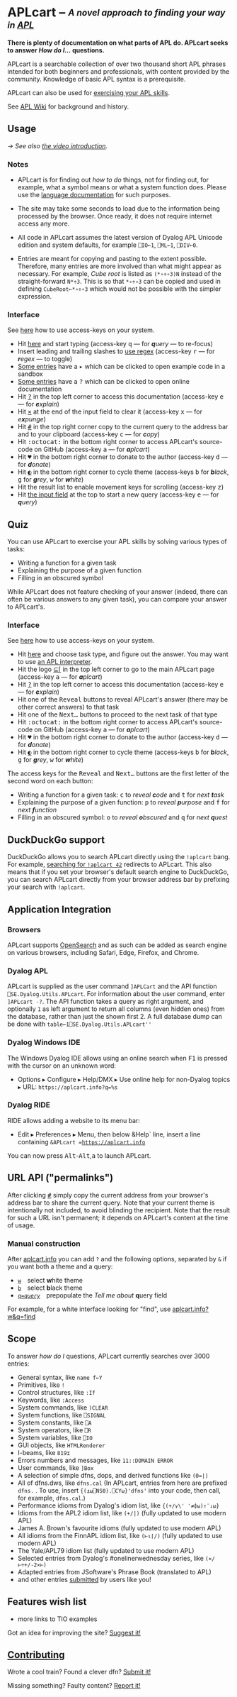 # APLcart – <sub><sup>*A novel approach to finding your way in [APL](https://aplwiki.com)*</sup></sub>

**There is plenty of documentation on what parts of APL do. APLcart seeks to answer *How do I…* questions.**

APLcart is a searchable collection of over two thousand short APL phrases intended for both beginners and professionals, with content provided by the community. Knowledge of basic APL syntax is a prerequisite. 

APLcart can also be used for [exercising your APL skills](#quiz).

See [APL Wiki](https://aplwiki.com/wiki/APLcart) for background and history.

## Usage

*→ See also [the video introduction](https://dyalog.tv/Dyalog19/?v=r3owA7tfKE8).*

### Notes

- APLcart is for finding out *how to do* things, not for finding out, for example, what a symbol means or what a system function does. Please use the <a href="https://help.dyalog.com/latest/" target="_blank">language documentation</a> for such purposes.

- The site may take some seconds to load due to the information being processed by the browser. Once ready, it does not require internet access any more.

- All code in APLcart assumes the latest version of Dyalog APL Unicode edition and system defaults, for example `⎕IO←1`, `⎕ML←1`, `⎕DIV←0`.

- Entries are meant for copying and pasting to the extent possible. Therefore, many entries are more involved than what might appear as necessary. For example, *Cube root* is listed as `(*∘÷∘3)N` instead of the straight-forward `N*÷3`. This is so that `*∘÷∘3` can be copied and used in defining `CubeRoot←*∘÷∘3` which would not be possible with the simpler expression.

### Interface

See [here](https://www.w3schools.com/tags/att_global_accesskey.asp#table2) how to use access-keys on your system.

- Hit [here](https://aplcart.info) and start typing (access-key <kbd>q</kbd> — for _**q**uery_ — to re-focus)
- Insert leading and trailing slashes to [use regex](https://aplcart.info?q=%2F\b11\b%2F) (access-key <kbd>r</kbd>  ― for _**r**egex_ ― to toggle)
- [Some entries](https://aplcart.info?q=(>)) have a <kbd>▸</kbd> which can be clicked to open example code in a sandbox
- [Some entries](https://aplcart.info?q=(?)) have a <kbd>?</kbd> which can be clicked to open online documentation
- Hit [<kbd>?</kbd>](#usage) in the top left corner to access this documentation (access-key <kbd>e</kbd> — for _**e**xplain_)
- Hit [<kbd>×</kbd>](https://aplcart.info?q=) at the end of the input field to clear it (access-key <kbd>x</kbd> — for _e**x**punge_)
- Hit [<kbd>#</kbd>](https://aplcart.info?q=42) in the top right corner copy to the current query to the address bar and to your clipboard (access-key <kbd>c</kbd> — for _**c**opy_)
- Hit <kbd>:octocat:︎</kbd> in the bottom right corner to access APLcart's source-code on GitHub (access-key <kbd>a</kbd> — for _**a**plcart_)
- Hit <kbd>♥︎</kbd> in the bottom right corner to donate to the author (access-key <kbd>d</kbd> — for _**d**onate_)
- Hit [<kbd>◐</kbd>](https://aplcart.info?w) in the bottom right corner to cycle theme (access-keys <kbd>b</kbd> for _**b**lack_, <kbd>g</kbd> for _**g**rey_, <kbd>w</kbd> for _**w**hite_)
- Hit the result list to enable movement keys for scrolling (access-key <kbd>z</kbd>)
- Hit [the input field](https://aplcart.info) at the top to start a new query (access-key <kbd>e</kbd> — for _**q**uery_)

## Quiz

You can use APLcart to exercise your APL skills by solving various types of tasks:

* Writing a function for a given task
* Explaining the purpose of a given function
* Filling in an obscured symbol

While APLcart does not feature checking of your answer (indeed, there can often be various answers to any given task), you can compare your answer to APLcart's.

### Interface

See [here](https://www.w3schools.com/tags/att_global_accesskey.asp#table2) how to use access-keys on your system.

- Hit [here](https://aplcart.info/quiz) and choose task type, and figure out the answer. You may want to use [an APL interpreter](https://aplwiki.com/wiki/Running_APL).
- Hit the logo [⊆⌈](abrudz/aplcart) in the top left corner to go to the main APLcart page (access-key <kbd>a</kbd> — for _**a**plcart_)
- Hit [<kbd>?</kbd>](#usage) in the top left corner to access this documentation (access-key <kbd>e</kbd> — for _**e**xplain_)
- Hit one of the <kbd>Reveal</kbd> buttons to reveal APLcart's answer (there may be other correct answers) to that task
- Hit one of the <kbd>Next…</kbd> buttons to proceed to the next task of that type
- Hit <kbd>:octocat:︎</kbd> in the bottom right corner to access APLcart's source-code on GitHub (access-key <kbd>a</kbd> — for _**a**plcart_)
- Hit <kbd>♥︎</kbd> in the bottom right corner to donate to the author (access-key <kbd>d</kbd> — for _**d**onate_)
- Hit [<kbd>◐</kbd>](https://aplcart.info?w) in the bottom right corner to cycle theme (access-keys <kbd>b</kbd> for _**b**lack_, <kbd>g</kbd> for _**g**rey_, <kbd>w</kbd> for _**w**hite_)

The access keys for the  <kbd>Reveal</kbd> and <kbd>Next…</kbd> buttons are the first letter of the second word on each button:

* Writing a function for a given task: <kbd>c</kbd> to _reveal **c**ode_ and <kbd>t</kbd> for _next **t**ask_
* Explaining the purpose of a given function: <kbd>p</kbd> to  _reveal **p**urpose_ and <kbd>f</kbd> for _next **f**unction_
* Filling in an obscured symbol: <kbd>o</kbd> to _reveal **o**bscured_ and <kbd>q</kbd> for _next **q**uest_

## DuckDuckGo support

DuckDuckGo allows you to search APLcart directly using the `!aplcart` bang. For example, [searching for `!aplcart 42`](https://duckduckgo.com/?q=!aplcart+42) redirects to APLcart. This also means that if you set your browser's default search engine to DuckDuckGo, you can search APLcart directly from your browser address bar by prefixing your search with `!aplcart`.

## Application Integration

### Browsers

APLcart supports [OpenSearch](https://en.wikipedia.org/wiki/OpenSearch) and as such can be added as search engine on various browsers, including Safari, Edge, Firefox, and Chrome.

### Dyalog APL

APLcart is supplied as the user command `]APLCart` and the API function `⎕SE.Dyalog.Utils.APLcart`. For information about the user command, enter `]APLcart -?`. The API function takes a query as right argument, and optionally `1` as left argument to return all columns (even hidden ones) from the database, rather than just the shown first 2. A full database dump can be done with `table←1⎕SE.Dyalog.Utils.APLcart''`

### Dyalog Windows IDE

The Windows Dyalog IDE allows using an online search when <kbd>F1</kbd> is pressed with the cursor on an unknown word:

- Options ▸ Configure ▸ Help/DMX ▸ Use online help for non-Dyalog topics ▸ URL: `https://aplcart.info?q=%s`

### Dyalog RIDE

RIDE allows adding a website to its menu bar:

- Edit ▸ Preferences ▸ Menu, then below &Help` line, insert a line containing <code>&APLcart =https://aplcart.info</code>

You can now press <kbd>Alt</kbd>-<kbd>Alt</kbd>,<kbd>a</kbd> to launch APLcart.

## URL API ("permalinks")

After clicking [<kbd>#</kbd>](https://aplcart.info?q=42) simply copy the current address from your browser's address bar to share the current query. Note that your current theme is intentionally not included, to avoid blinding the recipient. Note that the result for such a URL isn't permanent; it depends on APLcart's content at the time of usage.

### Manual construction

After [aplcart.info](https://aplcart.info/) you can add `?` and the following options, separated by `&` if you want both a theme and a query:

- [<code>w</code>](https://aplcart.info?w) select **w**hite theme
- [<code>b</code>](https://aplcart.info?b) select **b**lack theme
- [<code>q=<i>query</i></code>](https://aplcart.info?q=query) prepopulate the _Tell me about_ **q**uery field

For example, for a white interface looking for "find", use [aplcart.info?w&q=find](https://aplcart.info?w&q=find)

## Scope

To answer *how do I* questions, APLcart currently searches over 3000 entries:

- General syntax, like `name f←Y`
- Primitives, like `!`
- Control structures, like `:If`
- Keywords, like `:Access`
- System commands, like `)CLEAR`
- System functions, like `⎕SIGNAL`
- System constants, like `⎕A`
- System operators, like `⎕R`
- System variables, like `⎕IO`
- GUI objects, like `HTMLRenderer`
- I-beams, like `819⌶`
- Errors numbers and messages, like `11::DOMAIN ERROR`
- User commands, like `]Box`
- A selection of simple dfns, dops, and derived functions like `(0=|)`
- All of dfns.dws, like `dfns.cal` (In APLcart, entries from here are prefixed `dfns.` . To use, insert `{(⍎⍵⎕NS⍬).⎕CY⍵}'dfns'` into your code, then call, for example, `dfns.cal`.)
- Performance idioms from Dyalog's idiom list, like `{(+/∨\' '≠⌽⍵)↑¨↓⍵}`
- Idioms from the APL2 idiom list, like `(+/|)` (fully updated to use modern APL)
- James A. Brown's favourite idioms (fully updated to use modern APL)
- All idioms from the FinnAPL idiom list, like `(⊢⍳⌈/)` (fully updated to use modern APL)
- The Yale/APL79 idiom list (fully updated to use modern APL)
- Selected entries from Dyalog's #onelinerwednesday series, like `(×/⊢÷+/-2×⊢)` 
- Adapted entries from JSoftware's Phrase Book (translated to APL)
- and other entries [submitted](https://github.com/abrudz/aplcart/issues/new?assignees=abrudz&labels=addition&template=content-request.md&title=) by users like you!

## Features wish list
- more links to TIO examples

Got an idea for improving the site? [Suggest it!](https://github.com/abrudz/aplcart/issues/new?assignees=abrudz&labels=enhancement&template=feature_request.md&title=)

## [Contributing](CONTRIBUTING.md)

Wrote a cool train? Found a clever dfn? [Submit it!](https://github.com/abrudz/aplcart/issues/new?assignees=abrudz&labels=addition&template=content-request.md&title=)

Missing something? Faulty content? [Report it!](https://github.com/abrudz/aplcart/issues/new?assignees=abrudz&labels=bug&template=bug_report.md&title=)
